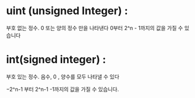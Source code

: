 # uint (unsigned Integer) : 
부호 없는 정수. 0 또는 양의 정수 만을 나타낸다
0부터 2^n - 1까지의 값을 가질 수 있습니다
# int(signed integer) :

부호 있는 정수. 음수, 0 , 양수를 모두 나타낼 수 있다

−2^n-1 부터 2^n-1 -1까지의 값을 가질 수 있습니다.